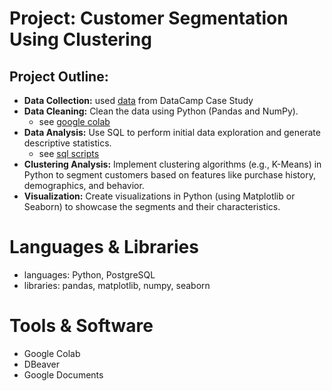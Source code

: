 # Project: Customer Segmentation Using Clustering
## Project Outline:
* **Data Collection:** used [data](https://assets.datacamp.com/production/repositories/5993/datasets/00187c4ac7192534646c5b71b260f0de880c6954/Case%20Study%20Analyzing%20Customer%20Churn%20in%20Power%20BI%20-%20Exercises%20and%20Datasets.pdf)
 from DataCamp Case Study
* **Data Cleaning:** Clean the data using Python (Pandas and NumPy).
  * see [google colab]()   
* **Data Analysis:** Use SQL to perform initial data exploration and generate descriptive statistics.
  * see [sql scripts](https://github.com/ELBrown11/ClusteringProject/blob/main/DataExploration_ClusteringSQL.sql) 
* **Clustering Analysis:** Implement clustering algorithms (e.g., K-Means) in Python to segment customers based on features like purchase history, demographics, and behavior.
* **Visualization:** Create visualizations in Python (using Matplotlib or Seaborn) to showcase the segments and their characteristics.

# Languages & Libraries
* languages: Python, PostgreSQL
* libraries: pandas, matplotlib, numpy, seaborn

# Tools & Software
* Google Colab
* DBeaver
* Google Documents



